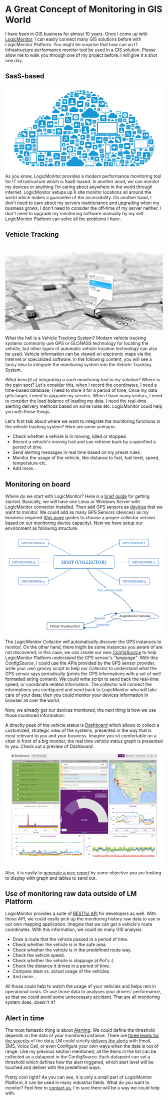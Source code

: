 # A Great Concept of Monitoring in GIS World
I have been in GIS business for almost 10 years. Once I come up with [LogicMonitor](https://www.logicmonitor.com), I can easily connect many GIS solutions before with LogicMonitor Platform. You might be surprise that how can an IT infrastructure performance monitor tool be used in a GIS solution. Please allow me to walk you through one of my project before. I will give it a shot one day.

## SaaS-based

![saas](./images/saas.png)

As you know, LogicMonitor provides a modern performance monitoring tool for IT infrastructure which is SaaS-based. In another word, we can monitor my devices or anything I'm caring about anywhere in the world through internet. LogicMonitor setups up 6 site monitor locations all around the world which makes a guarantee of the accessibility. On another hand, I don't need to care about my servers maintenance and upgrading when my business grows; I don't need to consider the off-time of my server neither; I don't need to upgrade my monitoring software manually by my self. LogicMonitor Platform  can solve all the problems I have.

## Vehicle Tracking

![gps-tracking](./images/gps-tracking.jpg)

What the hell is a Vehicle Tracking System? Modern vehicle tracking systems commonly use GPS or GLONASS technology for locating the vehicle, but other types of automatic vehicle location technology can also be used. Vehicle information can be viewed on electronic maps via the Internet or specialized software. In the following content, you will see a fancy idea to integrate the monitoring system into the Vehicle Tracking System.

_What benefit of integrating a such monitoring tool in my solution?_ Where is the pain spot? Let's consider this, when I record the coordinates, I need a time-based database; I need to store it for a period of time; Once my data gets larger, I need to upgrade my servers. When I have many visitors, I need to consider the load balance of loading my data. I need the real-time alerting delivery methods based on some rules etc. LogicMonitor could help you with those things.

Let's first talk about where we want to integrate the monitoring functions in the vehicle tracking system? Here are some scenario.

- Check whether a vehicle is in moving, idled or stopped.
- Record a vehicle's moving trail and can retrieve back by a specified a period of time.
- Send alerting messages in real time based on my preset rules.
- Monitor the usage of the vehicle, like distance to fuel, fuel level, speed, temperature etc.
- Add more...

## Monitoring on board
Where do we start with LogicMonitor? Here is a [brief guide](https://www.logicmonitor.com/support/getting-started/i-just-signed-up-for-logicmonitor-now-what/) for getting started. Basically, we will have one Linux or Windows Server with LogicMonitor connector installed. Then add GPS sensors as [devices](https://www.logicmonitor.com/support/devices/adding-managing-devices/how-do-i-add-devices/) that we want to monitor. We could add as many GPS Sensors (devices) as my business required ([this page](https://www.logicmonitor.com/support/settings/collectors/collector-capacity/) guides to choose a proper collector version based on our monitoring device capacity). Now we have setup our environment as following structure.

![gps-host-santaba.png](./images/gps-host-santaba.png)

The _LogicMonitor Collector_ will automatically discover the GPS instances to monitor. On the other hand, there might be some instances you aware of are not discovered; in this case, we can create our own [ConfigSource](https://www.logicmonitor.com/support/other-logicmodules/articles/creating-a-configsource/) to help LogicMonitor Platform understand the GPS sensor's _"language"_. With this _ConfigSource_, I could use the APIs provided by the GPS sensor provider, write your own groovy script to help our _Collector_ to understand what the GPS sensor says periodically (prints the GPS informations with a set of well formatted string content). We could write script to send back the real-time speed; or coordinate related information. The collector will connect the informations you configured and send back to LogicMonitor who will take care of your data; then you could monitor your devices information in browser all over the world. 

Now, we already get our devices monitored, the next thing is how we use those monitored information. 

A directly peek of the vehicle status is [Dashboard](https://www.logicmonitor.com/support/dashboards-and-widgets/overview/what-are-dashboards/) which allows to collect a customized, strategic view of the systems, presented in the way that is most relevant to you and your business. Imagine you sit comfortable on a chair in front of a big monitor, the real time vehicle status graph is presented to you. Check out a preview of _Dashboard_.

![dashboard](./images/dashboard.png)

Also, it is easily to [generate a nice report](https://www.logicmonitor.com/support/reports/overview/which-report-should-i-use/) by some objective you are looking to display with graph and tables to send out.

## Use of monitoring raw data outside of LM Platform
LogicMonitor provides a suite of [RESTful API](https://www.logicmonitor.com/support/#developer-guides) for developers as well. With those API, we could easily pick up the monitoring history raw data to use in our own mapping application. Imagine that we can get a vehicle's route coordinates. With this information, we could do many GIS analysis. 

- Draw a route that the vehicle passed in a period of time.
- Check whether the vehicle is in the safe area.
- Check whether the vehicle is in the predefined route way.
- Check the vehicle speed.
- Check whether the vehicle is stoppage at PoI's :)
- Check the distance it drives in a period of time.
- Compare ideal vs. actual usage of the vehicles.
- And more...

All those could help to watch the usage of your vehicles and helps rein in operational costs. Or use those data to analyses your drivers' performance, so that we could avoid some unnecessary accident. That are all monitoring system does, doesn't it?

## Alert in time
The most fantastic thing is about [Alerting](https://www.logicmonitor.com/support/alerts/about-alerts/alerts-page-overview/). We could define the threshold depends on the data of your monitored instance. There are [three levels for the severity](https://www.logicmonitor.com/support/alerts/about-alerts/what-do-the-different-alert-severities-mean/) of the data; LM could strictly [delivers the alerts](https://www.logicmonitor.com/support/alerts/alert-delivery/alert-delivery-methods/) with Email, SMS, Voice Call, or even Configure your own ways when the data is out of range. Like my previous section mentioned, all the items in the list can be collected as a datapoint in the ConfigSource. Each datapoint can set a threshold which defines how the alert triggered, which alert level will be touched and deliver with the predefined ways. 

Pretty cool right? As you can see, it is only a small part of LogicMonitor Platform, it can be used in many industrial fields. What do you want to monitor? Feel free to [contact us](https://www.logicmonitor.com/blog/monitor-ecs-with-config/#chat), I'm sure there will be a way we could help with. 
